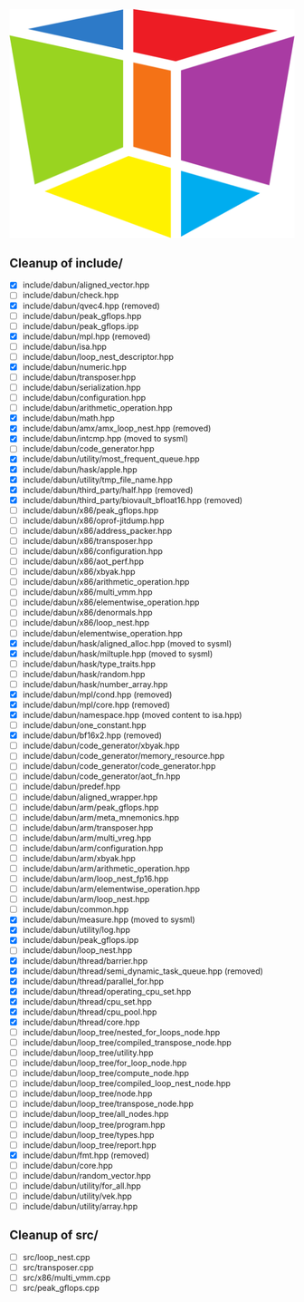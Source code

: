 ![dabun logo](/assets/logo/icononly_transparent_nobuffer.png)

## Cleanup of include/

- [x] include/dabun/aligned_vector.hpp
- [ ] include/dabun/check.hpp
- [x] include/dabun/qvec4.hpp (removed)
- [ ] include/dabun/peak_gflops.hpp
- [ ] include/dabun/peak_gflops.ipp
- [x] include/dabun/mpl.hpp (removed)
- [ ] include/dabun/isa.hpp
- [ ] include/dabun/loop_nest_descriptor.hpp
- [x] include/dabun/numeric.hpp
- [ ] include/dabun/transposer.hpp
- [ ] include/dabun/serialization.hpp
- [ ] include/dabun/configuration.hpp
- [ ] include/dabun/arithmetic_operation.hpp
- [x] include/dabun/math.hpp
- [x] include/dabun/amx/amx_loop_nest.hpp (removed)
- [x] include/dabun/intcmp.hpp (moved to sysml)
- [ ] include/dabun/code_generator.hpp
- [x] include/dabun/utility/most_frequent_queue.hpp
- [x] include/dabun/hask/apple.hpp
- [x] include/dabun/utility/tmp_file_name.hpp
- [x] include/dabun/third_party/half.hpp (removed)
- [x] include/dabun/third_party/biovault_bfloat16.hpp (removed)
- [ ] include/dabun/x86/peak_gflops.hpp
- [ ] include/dabun/x86/oprof-jitdump.hpp
- [ ] include/dabun/x86/address_packer.hpp
- [ ] include/dabun/x86/transposer.hpp
- [ ] include/dabun/x86/configuration.hpp
- [ ] include/dabun/x86/aot_perf.hpp
- [ ] include/dabun/x86/xbyak.hpp
- [ ] include/dabun/x86/arithmetic_operation.hpp
- [ ] include/dabun/x86/multi_vmm.hpp
- [ ] include/dabun/x86/elementwise_operation.hpp
- [ ] include/dabun/x86/denormals.hpp
- [ ] include/dabun/x86/loop_nest.hpp
- [ ] include/dabun/elementwise_operation.hpp
- [x] include/dabun/hask/aligned_alloc.hpp (moved to sysml)
- [x] include/dabun/hask/miltuple.hpp (moved to sysml)
- [ ] include/dabun/hask/type_traits.hpp
- [ ] include/dabun/hask/random.hpp
- [ ] include/dabun/hask/number_array.hpp
- [x] include/dabun/mpl/cond.hpp (removed)
- [x] include/dabun/mpl/core.hpp (removed)
- [x] include/dabun/namespace.hpp (moved content to isa.hpp)
- [ ] include/dabun/one_constant.hpp
- [x] include/dabun/bf16x2.hpp (removed)
- [ ] include/dabun/code_generator/xbyak.hpp
- [ ] include/dabun/code_generator/memory_resource.hpp
- [ ] include/dabun/code_generator/code_generator.hpp
- [ ] include/dabun/code_generator/aot_fn.hpp
- [ ] include/dabun/predef.hpp
- [ ] include/dabun/aligned_wrapper.hpp
- [ ] include/dabun/arm/peak_gflops.hpp
- [ ] include/dabun/arm/meta_mnemonics.hpp
- [ ] include/dabun/arm/transposer.hpp
- [ ] include/dabun/arm/multi_vreg.hpp
- [ ] include/dabun/arm/configuration.hpp
- [ ] include/dabun/arm/xbyak.hpp
- [ ] include/dabun/arm/arithmetic_operation.hpp
- [ ] include/dabun/arm/loop_nest_fp16.hpp
- [ ] include/dabun/arm/elementwise_operation.hpp
- [ ] include/dabun/arm/loop_nest.hpp
- [ ] include/dabun/common.hpp
- [x] include/dabun/measure.hpp (moved to sysml)
- [x] include/dabun/utility/log.hpp
- [x] include/dabun/peak_gflops.ipp
- [ ] include/dabun/loop_nest.hpp
- [x] include/dabun/thread/barrier.hpp
- [x] include/dabun/thread/semi_dynamic_task_queue.hpp (removed)
- [x] include/dabun/thread/parallel_for.hpp
- [x] include/dabun/thread/operating_cpu_set.hpp
- [x] include/dabun/thread/cpu_set.hpp
- [x] include/dabun/thread/cpu_pool.hpp
- [x] include/dabun/thread/core.hpp
- [ ] include/dabun/loop_tree/nested_for_loops_node.hpp
- [ ] include/dabun/loop_tree/compiled_transpose_node.hpp
- [ ] include/dabun/loop_tree/utility.hpp
- [ ] include/dabun/loop_tree/for_loop_node.hpp
- [ ] include/dabun/loop_tree/compute_node.hpp
- [ ] include/dabun/loop_tree/compiled_loop_nest_node.hpp
- [ ] include/dabun/loop_tree/node.hpp
- [ ] include/dabun/loop_tree/transpose_node.hpp
- [ ] include/dabun/loop_tree/all_nodes.hpp
- [ ] include/dabun/loop_tree/program.hpp
- [ ] include/dabun/loop_tree/types.hpp
- [ ] include/dabun/loop_tree/report.hpp
- [x] include/dabun/fmt.hpp (removed)
- [ ] include/dabun/core.hpp
- [ ] include/dabun/random_vector.hpp
- [ ] include/dabun/utility/for_all.hpp
- [ ] include/dabun/utility/vek.hpp
- [ ] include/dabun/utility/array.hpp

## Cleanup of src/

- [ ] src/loop_nest.cpp
- [ ] src/transposer.cpp
- [ ] src/x86/multi_vmm.cpp
- [ ] src/peak_gflops.cpp